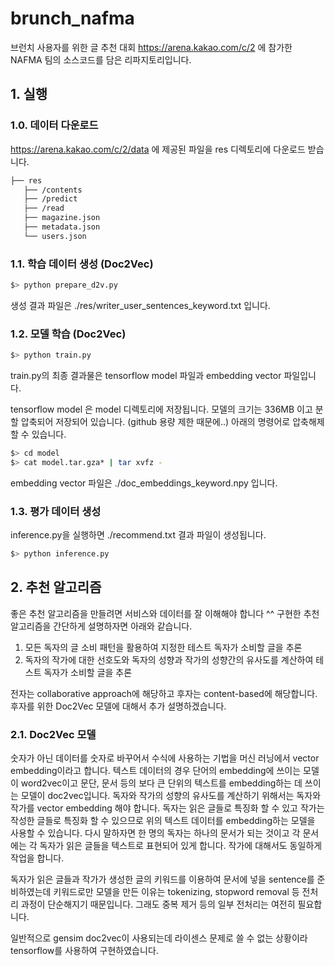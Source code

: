 # brunch_nafma

브런치 사용자를 위한 글 추천 대회 https://arena.kakao.com/c/2 
에 참가한 NAFMA 팀의 소스코드를 담은 리파지토리입니다.  


## 1. 실행
### 1.0. 데이터 다운로드
https://arena.kakao.com/c/2/data 에 제공된 파일을 
res 디렉토리에 다운로드 받습니다. 

```bash
├── res
   ├── /contents
   ├── /predict
   ├── /read
   ├── magazine.json
   ├── metadata.json
   └── users.json
``` 

### 1.1. 학습 데이터 생성 (Doc2Vec)

```bash
$> python prepare_d2v.py
``` 
생성 결과 파일은 ./res/writer_user_sentences_keyword.txt 입니다.

### 1.2. 모델 학습 (Doc2Vec)

```bash
$> python train.py
``` 

train.py의 최종 결과물은 tensorflow model 파일과 embedding vector 파일입니다.

tensorflow model 은 model 디렉토리에 저장됩니다. 
모델의 크기는 336MB 이고 분할 압축되어 저장되어 있습니다.  (github 용량 제한 때문에..)
아래의 명령어로 압축해제 할 수 있습니다. 

```bash
$> cd model
$> cat model.tar.gza* | tar xvfz -
``` 

embedding vector 파일은 ./doc_embeddings_keyword.npy 입니다. 


### 1.3. 평가 데이터 생성 
inference.py을 실행하면 ./recommend.txt 결과 파일이 생성됩니다.

```bash
$> python inference.py
``` 

## 2. 추천 알고리즘
좋은 추천 알고리즘을 만들려면 서비스와 데이터를 잘 이해해야 합니다 ^^
구현한 추천 알고리즘을 간단하게 설명하자면 아래와 같습니다.  
1. 모든 독자의 글 소비 패턴을 활용하여 지정한 테스트 독자가 소비할 글을 추론  
2. 독자의 작가에 대한 선호도와 독자의 성향과 작가의 성향간의 유사도를 계산하여 테스트 독자가 소비할 글을 추론

전자는 collaborative approach에 해당하고 후자는 content-based에 해당합니다. 후자를 위한 Doc2Vec 모델에 대해서 추가 설명하겠습니다.

### 2.1. Doc2Vec 모델
숫자가 아닌 데이터를 숫자로 바꾸어서 수식에 사용하는 기법을 머신 러닝에서 vector embedding이라고 합니다.
텍스트 데이터의 경우 단어의 embedding에 쓰이는 모델이 word2vec이고 문단, 문서 등의 보다 큰 단위의 텍스트를 embedding하는 데 쓰이는 모델이 doc2vec입니다.
독자와 작가의 성향의 유사도를 계산하기 위해서는 독자와 작가를 vector embedding 해야 합니다.
독자는 읽은 글들로 특징화 할 수 있고 작가는 작성한 글들로 특징화 할 수 있으므로 위의 텍스트 데이터를 embedding하는 모델을 사용할 수 있습니다. 
다시 말하자면 한 명의 독자는 하나의 문서가 되는 것이고 각 문서에는 각 독자가 읽은 글들을 텍스트로 표현되어 있게 합니다. 작가에 대해서도 동일하게 작업을 합니다.

독자가 읽은 글들과 작가가 생성한 글의 키워드를 이용하여 문서에 넣을 sentence를 준비하였는데 키워드로만 모델을 만든 이유는 tokenizing, stopword removal 등 전처리 과정이 단순해지기 때문입니다. 그래도 중복 제거 등의 일부 전처리는 여전히 필요합니다.

일반적으로 gensim doc2vec이 사용되는데 라이센스 문제로 쓸 수 없는 상황이라 tensorflow를 사용하여 구현하였습니다.

